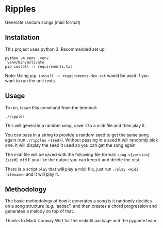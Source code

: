 # Ripples

Generate random songs (midi format)

## Installation

This project uses python 3. Recommended set up:

```
python -m venv .venv
.venv/bin/activate
pip install -r requirements.txt
```

Note: Using `pip install -r requirements-dev.txt` would be used if you want to
run the unit tests.

## Usage

To run, issue this command from the terminal:

```
./ripples
```

This will generate a random song, save it to a midi file and then play it.

You can pass in a string to provide a random seed to get the same song again
(run `./ripples <seed>`). Without passing in a seed it will randomly pick one.
It will display the seed it used so you can get the song again.

The midi file will be saved with the following file format:
`song-v{version}-{seed}.mid` If you like the output you can keep it and delete
the rest.

There is a script `play` that will play a midi file, just run
`./play <midi filename>` and it will play it.

## Methodology

The basic methodology of how it generates a song is it randomly decides on a
song structure (e.g. 'aabac') and then creates a chord progression and
generates a melody on top of that.

Thanks to Mark Conway Wirt for the midiutil package and the pygame team.
